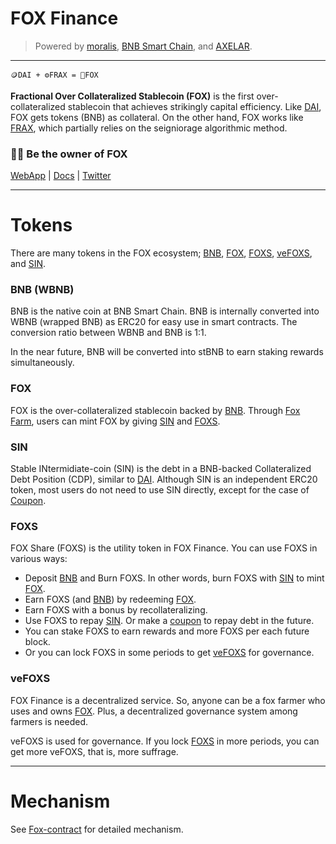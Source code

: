 # FOX Finance

> Powered by [moralis](https://moralis.io), [BNB Smart Chain](https://www.bnbchain.org/en/smartChain), and [AXELAR](https://axelar.network).

---

```text
🪙DAI + ⚙️FRAX = 🦊FOX
```

**Fractional Over Collateralized Stablecoin (FOX)** is the first over-collateralized stablecoin that achieves strikingly capital efficiency. Like [DAI](https://makerdao.com/en/), FOX gets tokens (BNB) as collateral. On the other hand, FOX works like [FRAX](https://frax.finance), which partially relies on the seigniorage algorithmic method.

### 🧑‍🌾 Be the owner of FOX

[WebApp](https://fox-fi.web.app) | [Docs](https://github.com/FOX-Finance/FOX-docs) | [Twitter](https://twitter.com/FoxStablecoin)

---

# Tokens

There are many tokens in the FOX ecosystem;
[BNB](https://github.com/FOX-Finance/FOX-docs#bnb-wbnb),
[FOX](https://github.com/FOX-Finance/FOX-docs#fox),
[FOXS](https://github.com/FOX-Finance/FOX-docs#foxs),
[veFOXS](https://github.com/FOX-Finance/FOX-docs#vefoxs),
and [SIN](https://github.com/FOX-Finance/FOX-docs#sin).

### BNB (WBNB)

BNB is the native coin at BNB Smart Chain. BNB is internally converted into WBNB (wrapped BNB) as ERC20 for easy use in smart contracts. The conversion ratio between WBNB and BNB is 1:1.

In the near future, BNB will be converted into stBNB to earn staking rewards simultaneously.

### FOX

FOX is the over-collateralized stablecoin backed by [BNB](https://github.com/FOX-Finance/FOX-docs#bnb-wbnb). Through [Fox Farm](https://github.com/FOX-Finance/FOX-contract/blob/main/contracts/FoxFarm.sol), users can mint FOX by giving [SIN](https://github.com/FOX-Finance/FOX-docs#sin) and [FOXS](https://github.com/FOX-Finance/FOX-docs#foxs).

### SIN

Stable INtermidiate-coin (SIN) is the debt in a BNB-backed Collateralized Debt Position (CDP), similar to [DAI](https://makerdao.com/en/whitepaper). Although SIN is an independent ERC20 token, most users do not need to use SIN directly, except for the case of [Coupon](https://github.com/FOX-Finance/FOX-contract#coupon-nft).

### FOXS

FOX Share (FOXS) is the utility token in FOX Finance. You can use FOXS in various ways:
- Deposit [BNB](https://github.com/FOX-Finance/FOX-docs#bnb-wbnb) and Burn FOXS. In other words, burn FOXS with [SIN](https://github.com/FOX-Finance/FOX-docs#sin) to mint [FOX](https://github.com/FOX-Finance/FOX-docs#fox).
- Earn FOXS (and [BNB](https://github.com/FOX-Finance/FOX-docs#bnb-wbnb)) by redeeming [FOX](https://github.com/FOX-Finance/FOX-docs#fox).
- Earn FOXS with a bonus by recollateralizing.
- Use FOXS to repay [SIN](https://github.com/FOX-Finance/FOX-docs#sin). Or make a [coupon](https://github.com/FOX-Finance/FOX-contract#coupon-nft) to repay debt in the future.
- You can stake FOXS to earn rewards and more FOXS per each future block.
- Or you can lock FOXS in some periods to get [veFOXS](https://github.com/FOX-Finance/FOX-contract#veFOXS) for governance.

### veFOXS

FOX Finance is a decentralized service. So, anyone can be a fox farmer who uses and owns [FOX](https://github.com/FOX-Finance/FOX-docs#fox). Plus, a decentralized governance system among farmers is needed.

veFOXS is used for governance. If you lock [FOXS](https://github.com/FOX-Finance/FOX-docs#foxs) in more periods, you can get more veFOXS, that is, more suffrage.

---

# Mechanism

See [Fox-contract](https://github.com/FOX-Finance/FOX-contract#mechanism) for detailed mechanism.

<!--
# Roadmap

- [] Multi-collateral FOX
- [] Various types of collateral: LP (BNB-FOX, BNB-FOXS, and USDC-FOX, et al.), Liquid Staking (stBNB), and so on
- [] FOX Market (NFT Marketplace&Auction)
-->
